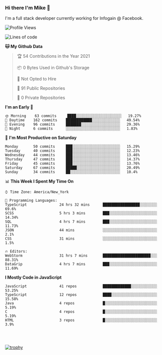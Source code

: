 ### Hi there I'm Mike 👋
I'm a full stack developer currently working for Infogain @ Facebook.

<!--START_SECTION:waka-->
![Profile Views](http://img.shields.io/badge/Profile%20Views-1-blue)

![Lines of code](https://img.shields.io/badge/From%20Hello%20World%20I%27ve%20Written-1.2%20million%20lines%20of%20code-blue)

**🐱 My Github Data** 

> 🏆 54 Contributions in the Year 2021
 > 
> 📦 0 Bytes Used in Github's Storage 
 > 
> 🚫 Not Opted to Hire
 > 
> 📜 91 Public Repositories 
 > 
> 🔑 0 Private Repositories  
 > 
**I'm an Early 🐤** 

```text
🌞 Morning    63 commits     ████░░░░░░░░░░░░░░░░░░░░░   19.27% 
🌆 Daytime    162 commits    ████████████░░░░░░░░░░░░░   49.54% 
🌃 Evening    96 commits     ███████░░░░░░░░░░░░░░░░░░   29.36% 
🌙 Night      6 commits      ░░░░░░░░░░░░░░░░░░░░░░░░░   1.83%

```
📅 **I'm Most Productive on Saturday** 

```text
Monday       50 commits     ███░░░░░░░░░░░░░░░░░░░░░░   15.29% 
Tuesday      40 commits     ███░░░░░░░░░░░░░░░░░░░░░░   12.23% 
Wednesday    44 commits     ███░░░░░░░░░░░░░░░░░░░░░░   13.46% 
Thursday     47 commits     ███░░░░░░░░░░░░░░░░░░░░░░   14.37% 
Friday       45 commits     ███░░░░░░░░░░░░░░░░░░░░░░   13.76% 
Saturday     67 commits     █████░░░░░░░░░░░░░░░░░░░░   20.49% 
Sunday       34 commits     ██░░░░░░░░░░░░░░░░░░░░░░░   10.4%

```


📊 **This Week I Spent My Time On** 

```text
⌚︎ Time Zone: America/New_York

💬 Programming Languages: 
TypeScript               24 hrs 32 mins      █████████████████░░░░░░░░   69.6% 
SCSS                     5 hrs 3 mins        ███░░░░░░░░░░░░░░░░░░░░░░   14.34% 
SQL                      4 hrs 7 mins        ███░░░░░░░░░░░░░░░░░░░░░░   11.73% 
JSON                     44 mins             ░░░░░░░░░░░░░░░░░░░░░░░░░   2.1% 
CSS                      31 mins             ░░░░░░░░░░░░░░░░░░░░░░░░░   1.5%

🔥 Editors: 
WebStorm                 31 hrs 7 mins       ██████████████████████░░░   88.31% 
DataGrip                 4 hrs 7 mins        ███░░░░░░░░░░░░░░░░░░░░░░   11.69%

```

**I Mostly Code in JavaScript** 

```text
JavaScript               41 repos            █████████████░░░░░░░░░░░░   53.25% 
TypeScript               12 repos            ████░░░░░░░░░░░░░░░░░░░░░   15.58% 
Java                     4 repos             █░░░░░░░░░░░░░░░░░░░░░░░░   5.19% 
C                        4 repos             █░░░░░░░░░░░░░░░░░░░░░░░░   5.19% 
HTML                     3 repos             █░░░░░░░░░░░░░░░░░░░░░░░░   3.9%

```



<!--END_SECTION:waka-->

##### &nbsp;
[![trophy](https://github-profile-trophy.vercel.app/?username=uptonm&theme=dracula)](https://github.com/ryo-ma/github-profile-trophy)
